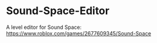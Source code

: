 # Sound-Space-Editor
A level editor for Sound Space: https://www.roblox.com/games/2677609345/Sound-Space
